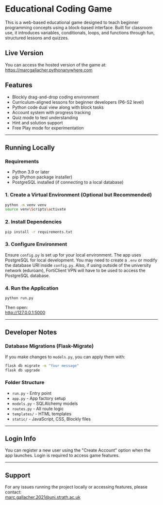 # Educational Coding Game

This is a web-based educational game designed to teach beginner programming concepts using a block-based interface. Built for classroom use, it introduces variables, conditionals, loops, and functions through fun, structured lessons and quizzes.

## Live Version
You can access the hosted version of the game at:  
https://marcgallacher.pythonanywhere.com

## Features
- Blockly drag-and-drop coding environment
- Curriculum-aligned lessons for beginner developers (P6-S2 level)
- Python code dual view along with block tasks
- Account system with progress tracking
- Quiz mode to test understanding
- Hint and solution support
- Free Play mode for experimentation

---

## Running Locally

### Requirements
- Python 3.9 or later
- pip (Python package installer)
- PostgreSQL installed (if connecting to a local database)

### 1. Create a Virtual Environment (Optional but Recommended)
```bash
python -m venv venv
source venv\Scripts\activate
```

### 2. Install Dependencies
```bash
pip install -r requirements.txt
```

### 3. Configure Environment
Ensure `config.py` is set up for your local environment. The app uses PostgreSQL for local development. You may need to create a `.env` or modify the database URI inside `config.py`. Also, if using outside of the university network (eduroam), FortiClient VPN will have to be used to access the PostgreSQL database. 

### 4. Run the Application
```bash
python run.py
```

Then open:  
http://127.0.0.1:5000

---

## Developer Notes


### Database Migrations (Flask-Migrate)
If you make changes to `models.py`, you can apply them with:
```bash
flask db migrate -m "Your message"
flask db upgrade
```

### Folder Structure
- `run.py` - Entry point
- `app.py` - App factory setup
- `models.py` - SQLAlchemy models
- `routes.py` - All route logic
- `templates/` - HTML templates
- `static/` - JavaScript, CSS, Blockly files

---

## Login Info
You can register a new user using the "Create Account" option when the app launches. Login is required to access game features.

---

## Support
For any issues running the project locally or accessing features, please contact:  
marc.gallacher.2021@uni.strath.ac.uk
